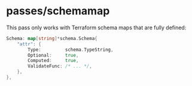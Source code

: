 # passes/schemamap

This pass only works with Terraform schema maps that are fully defined:

```go
Schema: map[string]*schema.Schema{
    "attr": {
        Type:         schema.TypeString,
        Optional:     true,
        Computed:     true,
        ValidateFunc: /* ... */,
    },
},
```
